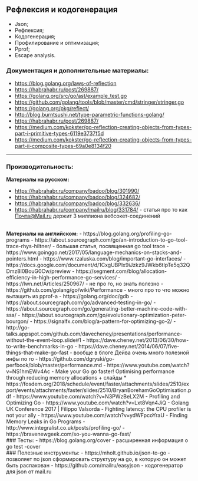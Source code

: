 ## Рефлексия и кодогенерация
- Json;
- Рефлексия;
- Кодогенерация;
- Профилирование и оптимизация;
- Pprof;
- Escape analysis.

### Документация и дополнительные материалы:
- https://blog.golang.org/laws-of-reflection
- https://habrahabr.ru/post/269887/
- https://golang.org/src/go/ast/example_test.go
- https://github.com/golang/tools/blob/master/cmd/stringer/stringer.go
- https://golang.org/pkg/reflect/
- http://blog.burntsushi.net/type-parametric-functions-golang/
- https://habrahabr.ru/post/269887/
- https://medium.com/kokster/go-reflection-creating-objects-from-types-part-i-primitive-types-6119e3737f5d
- https://medium.com/kokster/go-reflection-creating-objects-from-types-part-ii-composite-types-69a0e8134f20

---
### Производительность:
<b>Материалы на русском:</b>
- https://habrahabr.ru/company/badoo/blog/301990/
- https://habrahabr.ru/company/badoo/blog/324682/
- https://habrahabr.ru/company/badoo/blog/332636/
- https://habrahabr.ru/company/mailru/blog/331784/ - статья про то как Почта@Mail.ru держит 3 миллиона вебсокет-соединений
<br>
<b>Материалы на английском:</b>
- https://blog.golang.org/profiling-go-programs
- https://about.sourcegraph.com/go/an-introduction-to-go-tool-trace-rhys-hiltner/ - большая статья, посвященная go tool trace
- https://www.goinggo.net/2017/05/language-mechanics-on-stacks-and-pointers.html
- https://www.rzaluska.com/blog/important-go-interfaces/
- https://docs.google.com/document/d/1CxgUBPlx9iJzkz9JWkb6tIpTe5q32QDmz8l0BouG0Cw/preview
- https://segment.com/blog/allocation-efficiency-in-high-performance-go-services/
- https://lwn.net/Articles/250967/ - не про го, но знать полезно
- https://github.com/golang/go/wiki/Performance - много про то что можно вытащить из pprof-а
- https://golang.org/doc/gdb
- https://about.sourcegraph.com/go/advanced-testing-in-go/
- https://about.sourcegraph.com/go/generating-better-machine-code-with-ssa/
- https://about.sourcegraph.com/go/evolutionary-optimization-peter-bourgon/
- https://signalfx.com/blog/a-pattern-for-optimizing-go-2/
- http://go-talks.appspot.com/github.com/davecheney/presentations/performance-without-the-event-loop.slide#1
- https://dave.cheney.net/2013/06/30/how-to-write-benchmarks-in-go
- https://dave.cheney.net/2014/06/07/five-things-that-make-go-fast - вообще в блоге Дейва очень много полезной инфы по го
- https://github.com/dgryski/go-perfbook/blob/master/performance.md
- https://www.youtube.com/watch?v=NS1hmEWv4Ac - Make your Go go faster! Optimising performance through reducing memory allocations + слайды * https://fosdem.org/2018/schedule/event/faster/attachments/slides/2510/export/events/attachments/faster/slides/2510/BryanBorehamGoOptimisation.pdf
- https://www.youtube.com/watch?v=N3PWzBeLX2M - Profiling and Optimizing Go
- https://www.youtube.com/watch?v=Lxt8Vqn4JiQ - Golang UK Conference 2017 | Filippo Valsorda - Fighting latency: the CPU profiler is not your ally
- https://www.youtube.com/watch?v=ydWFpcoYraU - Finding Memory Leaks in Go Programs
- http://www.integralist.co.uk/posts/profiling-go/
- https://bravenewgeek.com/so-you-wanna-go-fast/
<br>
### Тесты:
- https://blog.golang.org/cover - расширенная информация о go test -cover
<br>
### Полезные инструменты:
- https://mholt.github.io/json-to-go - позволяет по json сформировать структуру на go, в которую он может быть распакован
- https://github.com/mailru/easyjson - кодогенератор для json от mail.ru
